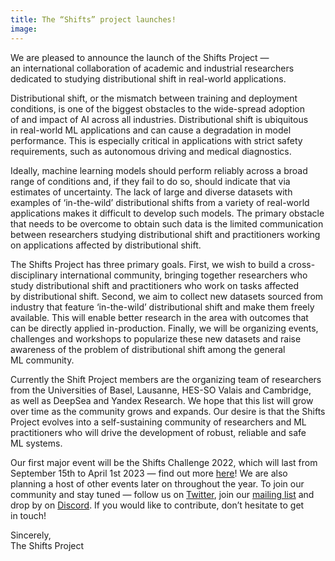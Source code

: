 ```yaml
---
title: The “Shifts” project launches!
image: 
---
```

We&nbsp;are pleased to&nbsp;announce the launch of&nbsp;the Shifts Project&nbsp;&mdash; an&nbsp;international collaboration of&nbsp;academic and industrial researchers dedicated to&nbsp;studying distributional shift in&nbsp;real-world applications.

Distributional shift, or&nbsp;the mismatch between training and deployment conditions, is&nbsp;one of&nbsp;the biggest obstacles to&nbsp;the wide-spread adoption of&nbsp;and impact of&nbsp;AI across all industries. Distributional shift is&nbsp;ubiquitous in&nbsp;real-world ML&nbsp;applications and can cause a&nbsp;degradation in&nbsp;model performance. This is&nbsp;especially critical in&nbsp;applications with strict safety requirements, such as&nbsp;autonomous driving and medical diagnostics.

Ideally, machine learning models should perform reliably across a&nbsp;broad range of&nbsp;conditions and, if&nbsp;they fail to&nbsp;do&nbsp;so, should indicate that via estimates of&nbsp;uncertainty. The lack of&nbsp;large and diverse datasets with examples of &lsquo;in-the-wild&rsquo; distributional shifts from a&nbsp;variety of&nbsp;real-world applications makes it&nbsp;difficult to&nbsp;develop such models. The primary obstacle that needs to&nbsp;be&nbsp;overcome to&nbsp;obtain such data is&nbsp;the limited communication between researchers studying distributional shift and practitioners working on&nbsp;applications affected by&nbsp;distributional shift.

The Shifts Project has three primary goals. First, we&nbsp;wish to&nbsp;build a&nbsp;cross-disciplinary international community, bringing together researchers who study distributional shift and practitioners who work on&nbsp;tasks affected by&nbsp;distributional shift. Second, we&nbsp;aim to&nbsp;collect new datasets sourced from industry that feature &lsquo;in-the-wild&rsquo; distributional shift and make them freely available. This will enable better research in&nbsp;the area with outcomes that can be&nbsp;directly applied in-production. Finally, we&nbsp;will be&nbsp;organizing events, challenges and workshops to&nbsp;popularize these new datasets and raise awareness of&nbsp;the problem of&nbsp;distributional shift among the general ML&nbsp;community.

Currently the Shift Project members are the organizing team of&nbsp;researchers from the Universities of&nbsp;Basel, Lausanne, HES-SO Valais and Cambridge, as&nbsp;well as&nbsp;DeepSea and Yandex Research. We&nbsp;hope that this list will grow over time as&nbsp;the community grows and expands. Our desire is&nbsp;that the Shifts Project evolves into a&nbsp;self-sustaining community of&nbsp;researchers and&nbsp;ML practitioners who will drive the development of&nbsp;robust, reliable and safe ML&nbsp;systems.

Our first major event will be&nbsp;the Shifts Challenge 2022, which will last from September 15th to&nbsp;April 1st 2023&nbsp;&mdash; find out more [here](/2022/09/15/shifts-challenge-begins.html)! We&nbsp;are also planning a&nbsp;host of&nbsp;other events later on&nbsp;throughout the year. To&nbsp;join our community and stay tuned&nbsp;&mdash; follow&nbsp;us on&nbsp;[Twitter](https://twitter.com/ShiftsProject), join our [mailing list](https://forms.gle/DnC9mVCYgHhwCGWy5) and drop by&nbsp;on&nbsp;[Discord](https://discord.gg/mKMgRSXQnX). If&nbsp;you would like to&nbsp;contribute, don&rsquo;t hesitate to&nbsp;get in&nbsp;touch!

Sincerely,<br />
The Shifts Project
